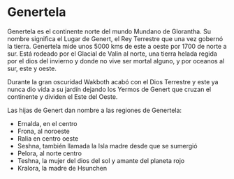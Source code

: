 # Genertela

Genertela es el continente norte del mundo Mundano de Glorantha. Su nombre significa el Lugar de Genert, el Rey Terrestre que una vez gobernó la tierra. Genertela mide unos 5000 kms de este a oeste por 1700 de norte a sur. Está rodeado por el Glacial de Valin al norte, una tierra helada regida por el dios del invierno y donde no vive ser mortal alguno, y por oceanos al sur, este y oeste.

Durante la gran oscuridad Wakboth acabó con el Dios Terrestre y este ya nunca dio vida a su jardín dejando los Yermos de Genert que cruzan el continente y dividen el Este del Oeste.

Las hijas de Genert dan nombre a las regiones de Genertela:

- Ernalda, en el centro
- Frona, al noroeste
- Ralia en centro oeste
- Seshna, también llamada la Isla madre desde que se sumergió
- Pelora, al norte centro
- Teshna, la mujer del dios del sol y amante del planeta rojo
- Kralora, la madre de Hsunchen
